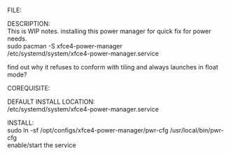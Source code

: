 FILE:  

DESCRIPTION:   
This is WIP notes. installing this power manager for quick fix for power needs.  
sudo pacman -S xfce4-power-manager  
/etc/systemd/system/xfce4-power-manager.service  

find out why it refuses to conform with tiling and always launches in float mode?  

COREQUISITE:  

DEFAULT INSTALL LOCATION:  
/etc/systemd/system/xfce4-power-manager.service  

INSTALL:  
sudo ln -sf /opt/configs/xfce4-power-manager/pwr-cfg /usr/local/bin/pwr-cfg   
enable/start the service  

